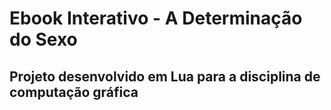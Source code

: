 ﻿# Ebook Interativo - A Determinação do Sexo
## Projeto desenvolvido em Lua para a disciplina de computação gráfica
